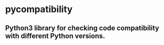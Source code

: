 # pycompatibility


## Python3 library for checking code compatibility with different Python versions.
